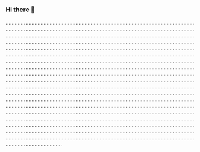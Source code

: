 ### Hi there 👋

.........................................................................................................................................................................................................................................................................................................................................................................................................................................................................................................................................................................................................................................................................................................................................................................................................................................................................................................................................................................................................................................................................................................................................................................................................................................................................................................................................................................................................................................................................................................................................................................................................................................................................................................................................................................................................................................................................................................................................................................................................................................................................................................................................................................................................................................................................................................................................................................................................................................................................................